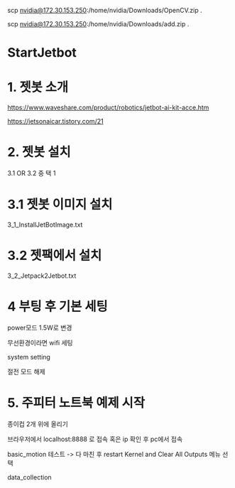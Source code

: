 scp nvidia@172.30.153.250:/home/nvidia/Downloads/OpenCV.zip .

scp nvidia@172.30.153.250:/home/nvidia/Downloads/add.zip .


# StartJetbot

# 1. 젯봇 소개

https://www.waveshare.com/product/robotics/jetbot-ai-kit-acce.htm

https://jetsonaicar.tistory.com/21

# 2. 젯봇 설치 

3.1 OR 3.2 중 택 1

# 3.1 젯봇 이미지 설치

3_1_InstallJetBotImage.txt

# 3.2 젯팩에서 설치

3_2_Jetpack2Jetbot.txt


# 4 부팅 후 기본 세팅

power모드 1.5W로 변경

무선환경이라면 wifi 세팅

system setting

절전 모드 해제


# 5. 주피터 노트북 예제 시작

종이컵 2개 위에 올리기

브라우저에서 localhost:8888 로 접속
혹은 ip 확인 후 pc에서 접속

basic_motion 테스트
-> 다 마친 후 restart Kernel and Clear All Outputs 메뉴 선택

data_collection
